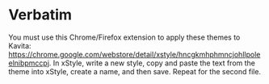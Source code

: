 # Verbatim

You must use this Chrome/Firefox extension to apply these themes to Kavita: https://chrome.google.com/webstore/detail/xstyle/hncgkmhphmncjohllpoleelnibpmccpj.
In xStyle, write a new style, copy and paste the text from the theme into xStyle, create a name, and then save. Repeat for the second file.
